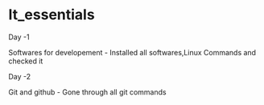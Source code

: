 # It_essentials

Day -1

Softwares for developement - Installed all softwares,Linux Commands and checked it

Day -2 

Git and github - Gone through all git commands 
